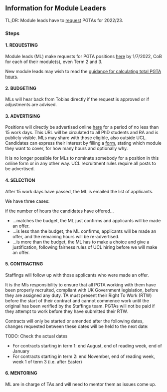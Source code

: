 ## Information for Module Leaders

TL;DR: Module leads have to [request](https://forms.gle/X311EkXpwZkkgWwX7) PGTAs for 2022/23.

### Steps

#### 1. REQUESTING

Module leads (ML) make requests for PGTA positions [here](https://forms.gle/X311EkXpwZkkgWwX7) by 1/7/2022, CoB for each of their module(s), even Term 2 and 3.

New module leads may wish to read the [guidance for calculating total PGTA hours](hours.html).

#### 2. BUDGETING

MLs will hear back from Tobias directly if the request is approved or if adjustments are advised.

#### 3. ADVERTISING

Positions will directly be advertised online [here](https://tinyurl.com/mm69m93w) for a period of no less than 15 work days.
This URL will be circulated to all PhD students and RA and is publicly visible.
MLs may share with those eligible, also outside UCL.
Candidates can express their interest by filling a [form](https://forms.gle/vqfNfGuxjxzaK9no6), stating which module they want to cover, for how many hours and optionally why.

It is no longer possible for MLs to nominate somebody for a position in this online form or in any other way.
UCL recruitment rules require all posts to be advertised.

#### 4. SELECTION

After 15 work days have passed, the ML is emailed the list of applicants.

We have three cases: 

if the number of hours the candidates have offered...

- ...matches the budget, the ML just confirms and applicants will be made an offer.
- ...is less than the budget, the ML confirms, applicants will be made an offer, and the remaining hours
  will be re-advertised.
- ...is more than the budget, the ML has to make a choice and give a justification, following fairness
  rules of UCL hiring before we will make an offer.

#### 5. CONTRACTING

Staffings will follow up with those applicants who were made an offer.

It is the Mls responsibility to ensure that all PGTA working with them have been properly recruited, compliant with UK Government legislation, before they are assigned any duty.
TA must present their Right To Work (RTW) before the start of their contract and cannot commence work until the original has been verified by the Staffings team.
PGTAs will not be paid if they attempt to work before they have submitted their RTW.

Contracts will only be started or amended after the following dates, changes requested between these dates will be held to the next date:

TODO: Check the actual dates 
- For contracts starting in term 1: end August, end of reading week, end of January 
- For contracts starting in term 2: end November, end of reading week, week 1 of term 3 (i.e. after Easter)

#### 6. MENTORING
ML are in charge of TAs and will need to mentor them as issues come up.

